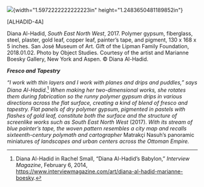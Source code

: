 ![](media/image1.png){width="1.5972222222222223in" height="1.2483650481189852in"}

\[ALHADID-4A\]

Diana Al-Hadid, *South East North West*, 2017. Polymer gypsum, fiberglass, steel, plaster, gold leaf, copper leaf, painter’s tape, and pigment, 130 x 168 x 5 inches. San José Museum of Art. Gift of the Lipman Family Foundation, 2018.01.02. Photo by Object Studies. Courtesy of the artist and Marianne Boesky Gallery, New York and Aspen. © Diana Al-Hadid.

***Fresco and Tapestry***

*“I work with thin layers and I work with planes and drips and puddles,” says Diana Al-Hadid.*[^1] *When making her two-dimensional works, she rotates them during fabrication so the runny polymer gypsum drips in various directions across the flat surface, creating a kind of blend of fresco and tapestry. Flat panels of dry polymer gypsum, pigmented in pastels with flashes of gold leaf, constitute both the surface and the structure of screenlike works such as South East North West* (2017). *With its stream of blue painter’s tape, the woven pattern resembles a city map and recalls sixteenth-century polymath and cartographer* Matrakçi Nasuh’s panoramic miniatures *of landscapes and urban centers across the Ottoman Empire.*

[^1]: Diana Al-Hadid in Rachel Small, “Diana Al-Hadid’s Babylon,” *Interview Magazine*, February 6, 2014, <https://www.interviewmagazine.com/art/diana-al-hadid-marianne-boesky>.
